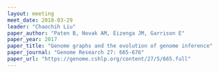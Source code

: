 ```yaml
---
layout: meeting
meet_date: 2018-03-29
leader: "Chaochih Liu"
paper_author: "Paten B, Novak AM, Eizenga JM, Garrison E"
paper_year: 2017
paper_title: "Genome graphs and the evolution of genome inference"
paper_journal: "Genome Research 27: 665-676"
paper_url: "https://genome.cshlp.org/content/27/5/665.full"
---
```

